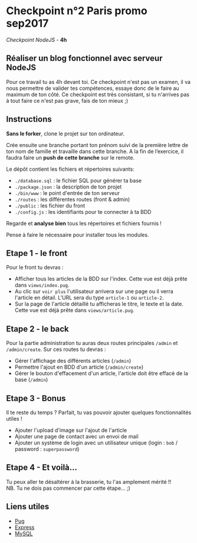 # Checkpoint n°2 Paris promo sep2017

*Checkpoint NodeJS* - **4h**

## Réaliser un blog fonctionnel avec serveur NodeJS

Pour ce travail tu as 4h devant toi. Ce checkpoint n'est pas un examen, il va nous permettre de valider tes compétences, essaye donc de le faire au maximum de ton côté. 
Ce checkpoint est très consistant, si tu n'arrives pas à tout faire ce n'est pas grave, fais de ton mieux ;) 


## Instructions

**Sans le forker**, clone le projet sur ton ordinateur.

Crée ensuite une branche portant ton prénom suivi de la première lettre de ton nom de famille et travaille dans cette branche. 
A la fin de l’exercice, il faudra faire un **push de cette branche** sur le remote. 

Le dépôt contient les fichiers et répertoires suivants:
* `./database.sql` : le fichier SQL pour générer ta base 
* `./package.json` : la description de ton projet
* `./bin/www` : le point d'entrée de ton serveur
* `./routes` : les différentes routes (front & admin)
* `./public` : les fichier du front
* `./config.js` : les identifiants pour te connecter à ta BDD

Regarde et **analyse bien** tous les répertoires et fichiers fournis !

Pense à faire le nécessaire pour installer tous les modules.

## Etape 1 - le front

Pour le front tu devras : 
* Afficher tous les articles de la BDD sur l'index. Cette vue est déjà prête dans `views/index.pug`.
* Au clic sur `voir plus` l'utilisateur arrivera sur une page ou il verra l'article en détail. L'URL sera du type `article-1` ou `article-2`. 
* Sur la page de l'article détaillé tu afficheras le titre, le texte et la date. Cette vue est déjà prête dans `views/article.pug`.


## Etape 2 - le back


Pour la partie administration tu auras deux routes principales `/admin` et `/admin/create`. Sur ces routes tu devras : 

* Gérer l'affichage des différents articles (`/admin`)
* Permettre l'ajout en BDD d'un article (`/admin/create`)
* Gérer le bouton d'effacement d'un article, l'article doit être effacé de la base (`/admin`)


## Etape 3 - Bonus

Il te reste du temps ? Parfait, tu vas pouvoir ajouter quelques fonctionnalités utiles !

* Ajouter l'upload d'image sur l'ajout de l'article 
* Ajouter une page de contact avec un envoi de mail
* Ajouter un système de login avec un utilisateur unique (login : `bob` / password : `superpassword`)


## Etape 4 - Et voilà...

Tu peux aller te désaltérer à la brasserie, tu l'as amplement mérité !!     
NB. Tu ne dois pas commencer par cette étape... ;)


## Liens utiles 

* [Pug](https://pugjs.org/api/getting-started.html)
* [Express](https://expressjs.com/)
* [MySQL](https://www.npmjs.com/package/mysql)
